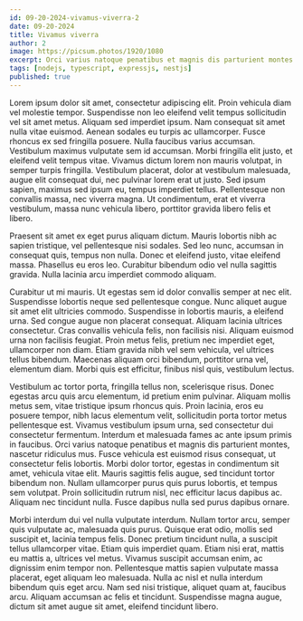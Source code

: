 ```yaml
---
id: 09-20-2024-vivamus-viverra-2
date: 09-20-2024
title: Vivamus viverra
author: 2
image: https://picsum.photos/1920/1080
excerpt: Orci varius natoque penatibus et magnis dis parturient montes
tags: [nodejs, typescript, expressjs, nestjs]
published: true
---
```


Lorem ipsum dolor sit amet, consectetur adipiscing elit. Proin vehicula diam vel molestie tempor. Suspendisse non leo eleifend velit tempus sollicitudin vel sit amet metus. Aliquam sed imperdiet ipsum. Nam consequat sit amet nulla vitae euismod. Aenean sodales eu turpis ac ullamcorper. Fusce rhoncus ex sed fringilla posuere. Nulla faucibus varius accumsan. Vestibulum maximus vulputate sem id accumsan. Morbi fringilla elit justo, et eleifend velit tempus vitae. Vivamus dictum lorem non mauris volutpat, in semper turpis fringilla. Vestibulum placerat, dolor at vestibulum malesuada, augue elit consequat dui, nec pulvinar lorem erat ut justo. Sed ipsum sapien, maximus sed ipsum eu, tempus imperdiet tellus. Pellentesque non convallis massa, nec viverra magna. Ut condimentum, erat et viverra vestibulum, massa nunc vehicula libero, porttitor gravida libero felis et libero.

Praesent sit amet ex eget purus aliquam dictum. Mauris lobortis nibh ac sapien tristique, vel pellentesque nisi sodales. Sed leo nunc, accumsan in consequat quis, tempus non nulla. Donec et eleifend justo, vitae eleifend massa. Phasellus eu eros leo. Curabitur bibendum odio vel nulla sagittis gravida. Nulla lacinia arcu imperdiet commodo aliquam.

Curabitur ut mi mauris. Ut egestas sem id dolor convallis semper at nec elit. Suspendisse lobortis neque sed pellentesque congue. Nunc aliquet augue sit amet elit ultricies commodo. Suspendisse in lobortis mauris, a eleifend urna. Sed congue augue non placerat consequat. Aliquam lacinia ultrices consectetur. Cras convallis vehicula felis, non facilisis nisi. Aliquam euismod urna non facilisis feugiat. Proin metus felis, pretium nec imperdiet eget, ullamcorper non diam. Etiam gravida nibh vel sem vehicula, vel ultrices tellus bibendum. Maecenas aliquam orci bibendum, porttitor urna vel, elementum diam. Morbi quis est efficitur, finibus nisl quis, vestibulum lectus.

Vestibulum ac tortor porta, fringilla tellus non, scelerisque risus. Donec egestas arcu quis arcu elementum, id pretium enim pulvinar. Aliquam mollis metus sem, vitae tristique ipsum rhoncus quis. Proin lacinia, eros eu posuere tempor, nibh lacus elementum velit, sollicitudin porta tortor metus pellentesque est. Vivamus vestibulum ipsum urna, sed consectetur dui consectetur fermentum. Interdum et malesuada fames ac ante ipsum primis in faucibus. Orci varius natoque penatibus et magnis dis parturient montes, nascetur ridiculus mus. Fusce vehicula est euismod risus consequat, ut consectetur felis lobortis. Morbi dolor tortor, egestas in condimentum sit amet, vehicula vitae elit. Mauris sagittis felis augue, sed tincidunt tortor bibendum non. Nullam ullamcorper purus quis purus lobortis, et tempus sem volutpat. Proin sollicitudin rutrum nisl, nec efficitur lacus dapibus ac. Aliquam nec tincidunt nulla. Fusce dapibus nulla sed purus dapibus ornare.

Morbi interdum dui vel nulla vulputate interdum. Nullam tortor arcu, semper quis vulputate ac, malesuada quis purus. Quisque erat odio, mollis sed suscipit et, lacinia tempus felis. Donec pretium tincidunt nulla, a suscipit tellus ullamcorper vitae. Etiam quis imperdiet quam. Etiam nisi erat, mattis eu mattis a, ultrices vel metus. Vivamus suscipit accumsan enim, ac dignissim enim tempor non. Pellentesque mattis sapien vulputate massa placerat, eget aliquam leo malesuada. Nulla ac nisl et nulla interdum bibendum quis eget arcu. Nam sed nisi tristique, aliquet quam at, faucibus arcu. Aliquam accumsan ac felis et tincidunt. Suspendisse magna augue, dictum sit amet augue sit amet, eleifend tincidunt libero.
